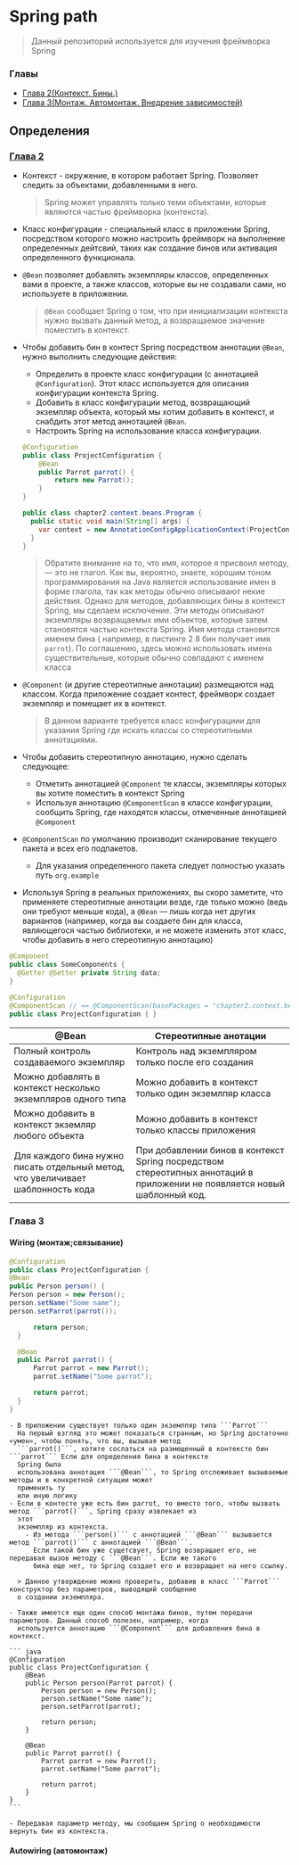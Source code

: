 # Spring path

> Данный репозиторий используется для изучения фреймворка Spring

### Главы

* [Глава 2(Контекст. Бины.)](#глава-2)
* [Глава 3(Монтаж. Автомонтаж. Внедрение зависимостей)](#глава-3)

## Определения

### [Глава 2](src/main/java/chapter2/context/beans)

* Контекст - окружение, в котором работает Spring.
  Позволяет следить за объектами, добавленными в него.
  > Spring может управлять только теми объектами, которые
  являются частью фреймворка (контекста).


* Класс конфигурации - специальный класс в приложении Spring, посредством которого можно настроить фреймворк на
  выполнение определенных дейтсвий, таких как создание бинов или активация определенного функционала.


* ```@Bean``` позволяет добавлять экземпляры классов, определенных вами в проекте,
  а также классов, которые вы не создавали сами, но используете в приложении.
  > ```@Bean``` сообщает Spring о том, что при инициализации контекста нужно вызвать данный метод,
  а возвращаемое значение поместить в контекст.


* Чтобы добавить бин в контест Spring посредством аннотации ```@Bean```, нужно выполнить следующие действия:
    - Определить в проекте класс конфигурации (с аннотацией ```@Configuration```). Этот класс используется для описания
      конфигурации контекста Spring.
    - Добавить в класс конфигурации метод, возвращающий экземпляр объекта, который мы хотим добавить в контекст, и
      снабдить этот метод аннотацией ```@Bean```.
    - Настроить Spring на использование класса конфигурации.

    ``` java
    @Configuration
    public class ProjectConfiguration {
        @Bean
        public Parrot parrot() {
            return new Parrot();
        }
    }
  
    public class chapter2.context.beans.Program {
      public static void main(String[] args) {
        var context = new AnnotationConfigApplicationContext(ProjectConfiguration.class);
      }
    }
    ```

  > Обратите внимание на то, что имя, которое я присвоил методу, — это не глагол. Как вы, вероятно, знаете, хорошим
  тоном
  > программирования на Java является использование имен в форме глагола, так как методы обычно описывают некие
  действия.
  > Однако для методов, добавляющих бины в контекст Spring, мы сделаем исключение. Эти методы описывают экземпляры
  > возвращаемых ими объектов, которые затем становятся частью контекста Spring. Имя метода становится именем бина (
  > например,
  > в листинге 2 8 бин получает имя ```parrot```). По соглашению, здесь можно использовать имена существительные,
  которые
  обычно
  > совпадают с именем класса


* ```@Component``` (и другие стереотипные аннотации) размещаются над классом.
  Когда приложение создает контест, фреймворк создает экземпляр и помещает их в контекст.
  > В данном варианте требуется класс конфигурациии для указания Spring где искать классы со стереотипными аннотациями.


* Чтобы добавить стереотипную аннотацию, нужно сделать следующее:
    - Отметить аннотацией ```@Component``` те классы, экземпляры которых вы хотите
      поместить в контекст Spring
    - Используя аннотацию ```@ComponentScan``` в классе конфигурации, сообщить
      Spring, где находятся классы, отмеченные аннотацией ```@Component```


* ```@ComponentScan``` по умолчанию производит сканирование текущего пакета и всех его подпакетов.
    - Для указания определенного пакета следует полностью указать путь ```org.example```


* Используя Spring в реальных приложениях, вы скоро заметите, что применяете стереотипные аннотации везде, где только
  можно (ведь они требуют меньше кода), а ```@Bean``` — лишь когда нет других вариантов (например, когда вы создаете бин
  для
  класса, являющегося частью библиотеки, и не можете изменить этот класс, чтобы добавить в него стереотипную аннотацию)

``` java
@Component
public class SomeComponents {
  @Getter @Setter private String data;
}

@Configuration
@ComponentScan // == @ComponentScan(basePackages = "chapter2.context.beans")
public class ProjectConfiguration { } 
```

| @Bean                                                                           | Стереотипные анотации                                                                                                     |
|---------------------------------------------------------------------------------|---------------------------------------------------------------------------------------------------------------------------|
| Полный контроль создаваемого экземпляр                                          | Контроль над экземпляром только после его создания                                                                        |
| Можно добавлять в контекст несколько экземпляров одного типа                    | Можно добавить в контекст только один экземлпяр класса                                                                    |
| Можно добавить в контекст экземляр любого объекта                               | Можно добавить в контекст только классы приложения                                                                        |
| Для каждого бина нужно писать отдельный метод, что увеличивает шаблонность кода | При добавлении бинов в контекст Spring посредством стереотипных аннотаций в приложении не появляется новый шаблонный код. |

### Глава 3

#### Wiring (монтаж;связывание)
  ```java
  @Configuration
  public class ProjectConfiguration {
  @Bean
  public Person person() {
  Person person = new Person();
  person.setName("Some name");
  person.setParrot(parrot());

        return person;
    }

    @Bean
    public Parrot parrot() {
        Parrot parrot = new Parrot();
        parrot.setName("Some parrot");

        return parrot;
    }
  }
  ```

    - В приложении существует только один экземлпяр типа ```Parrot```
      На первый взгляд это может показаться странным, но Spring достаточно «умен», чтобы понять, что вы, вызывая метод
      ```parrot()```, хотите сослаться на размещенный в контексте бин ```parrot``` Если для определения бина в контексте
      Spring была
      использована аннотация ```@Bean```, то Spring отслеживает вызываемые методы и в конкретной ситуации может
      применить ту
      или иную логику
    - Если в контесте уже есть бин parrot, то вместо того, чтобы вызвать метод ```parrot()```, Spring сразу извлекает из
      этот
      экземпляр из контекста.
        - Из метода ```person()``` с аннотацией ```@Bean``` вызывается метод ```parrot()``` с аннотацией ```@Bean```.
          Если такой бин уже сущетсвует, Spring возвращает его, не передавая вызов методу с ```@Bean```. Если же такого
          бина еще нет, то Spring создает его и возвращает на него ссылку.

      > Данное утверждение можно проверить, добавив в класс ```Parrot``` конструктор без параметров, выводящий сообщение
      о создании экземпляра.

    - Также имеется еще один способ монтажа бинов, путем передачи параметров. Данный способ полезен, например, когда
      используется аннотацию ```@Component``` для добавления бина в контекст.

    ``` java
    @Configuration
    public class ProjectConfiguration {
        @Bean
        public Person person(Parrot parrot) {
            Person person = new Person();
            person.setName("Some name");
            person.setParrot(parrot);
    
            return person;
        }

        @Bean
        public Parrot parrot() {
            Parrot parrot = new Parrot();
            parrot.setName("Some parrot");
    
            return parrot;
        }
    }
    ```

    - Передавая параметр методу, мы сообщаем Spring о необходимости вернуть бин из контекста.
  
#### Autowiring (автомонтаж)

